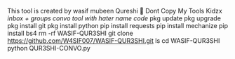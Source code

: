 This tool is created by wasif mubeen Qureshi 🙂
Dont Copy My Tools Kidzx
*inbox + groups convo tool with hater name code*
pkg update
pkg upgrade
pkg install git
pkg install python
pip install requests
pip install mechanize
pip install bs4
rm -rf WASIF-QUR3SHI
git clone https://github.com/W4SIF007/WASIF-QUR3SHI.git
ls
cd WASIF-QUR3SHI
python QUR3SHI-CONVO.py
